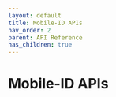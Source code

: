 ```yaml
---
layout: default
title: Mobile-ID APIs
nav_order: 2
parent: API Reference
has_children: true
---
```


# Mobile-ID APIs
